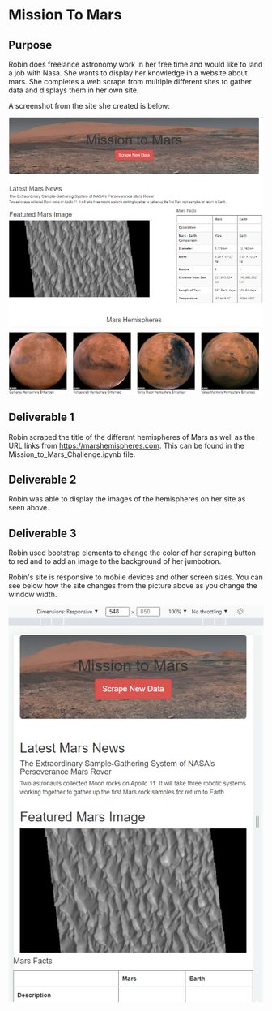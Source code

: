 # Mission To Mars

## Purpose
Robin does freelance astronomy work in her free time and would like to land a job with Nasa.  She wants to display her knowledge in a website about mars.  She completes a web scrape from multiple different sites to gather data and displays them in her own site.  

A screenshot from the site she created is below:

<p align="center">
  <img src = https://github.com/lauras521/Mission_To_Mars/blob/19ebf11fb21c8da93c80a59f281de16cf01989d5/images/web_image_after_scrape.PNG>
</p>

## Deliverable 1
Robin scraped the title of the different hemispheres of Mars as well as the URL links from https://marshemispheres.com.  This can be found in the Mission_to_Mars_Challenge.ipynb file.

## Deliverable 2
Robin was able to display the images of the hemispheres on her site as seen above.

## Deliverable 3
Robin used bootstrap elements to change the color of her scraping button to red and to add an image to the background of her jumbotron.  

Robin's site is responsive to mobile devices and other screen sizes.  You can see below how the site changes from the picture above as you change the window width.

<p align="center">
  <img src = https://github.com/lauras521/Mission_To_Mars/blob/19ebf11fb21c8da93c80a59f281de16cf01989d5/images/responsive%20capture.PNG>
</p>
